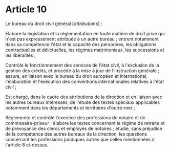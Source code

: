 # Article 10

Le bureau du droit civil général [*attributions*] :

Elabore la législation et la réglementation en toute matière de droit privé qui n'est pas expressément attribuée à un autre bureau ; entrent notamment dans sa compétence l'état et la capacité des personnes, les obligations contractuelles et délictuelles, les régimes matrimoniaux, les successions et les libéralités ;

Contrôle le fonctionnement des services de l'état civil, à l'exclusion de la gestion des crédits, et procède à la mise à jour de l'instruction générale ; assure, en liaison avec le bureau du droit européen et international, l'élaboration et l'exécution des conventions internationales relatives à l'état civil ;

Est chargé, dans le cadre des attributions de la direction et en liaison avec les autres bureaux intéressés, de l'étude des textes spéciaux applicables notamment dans les départements et territoires d'outre-mer ;

Réglemente et contrôle l'exercice des professions de notaire et de commissaire-priseur ; élabore les textes concernant le régime de retraite et de prévoyance des clercs et employés de notaires ; étudie, sans préjudice de la compétence des autres bureaux de la direction, les questions concernant les professions juridiques autres que celles mentionnées à l'article 8 ci-dessus.
